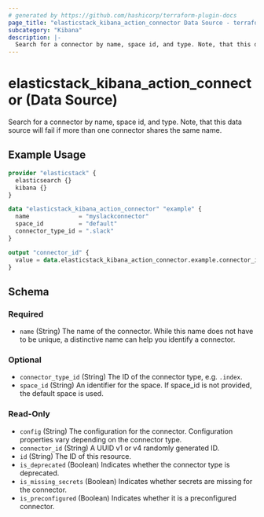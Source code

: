 ```yaml
---
# generated by https://github.com/hashicorp/terraform-plugin-docs
page_title: "elasticstack_kibana_action_connector Data Source - terraform-provider-elasticstack"
subcategory: "Kibana"
description: |-
  Search for a connector by name, space id, and type. Note, that this data source will fail if more than one connector shares the same name.
---
```


# elasticstack_kibana_action_connector (Data Source)

Search for a connector by name, space id, and type. Note, that this data source will fail if more than one connector shares the same name.

## Example Usage

```terraform
provider "elasticstack" {
  elasticsearch {}
  kibana {}
}

data "elasticstack_kibana_action_connector" "example" {
  name              = "myslackconnector"
  space_id          = "default"
  connector_type_id = ".slack"
}

output "connector_id" {
  value = data.elasticstack_kibana_action_connector.example.connector_id
}
```

<!-- schema generated by tfplugindocs -->
## Schema

### Required

- `name` (String) The name of the connector. While this name does not have to be unique, a distinctive name can help you identify a connector.

### Optional

- `connector_type_id` (String) The ID of the connector type, e.g. `.index`.
- `space_id` (String) An identifier for the space. If space_id is not provided, the default space is used.

### Read-Only

- `config` (String) The configuration for the connector. Configuration properties vary depending on the connector type.
- `connector_id` (String) A UUID v1 or v4 randomly generated ID.
- `id` (String) The ID of this resource.
- `is_deprecated` (Boolean) Indicates whether the connector type is deprecated.
- `is_missing_secrets` (Boolean) Indicates whether secrets are missing for the connector.
- `is_preconfigured` (Boolean) Indicates whether it is a preconfigured connector.
